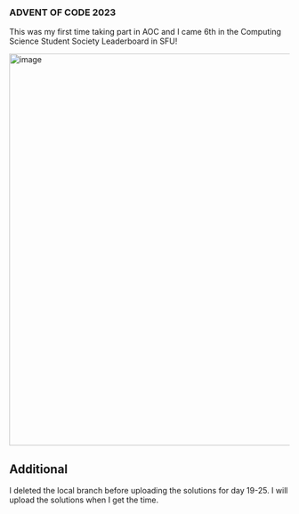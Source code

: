 ### ADVENT OF CODE 2023

This was my first time taking part in AOC and I came 6th in the Computing Science Student Society Leaderboard in SFU!

<img width="704" alt="image" src="https://github.com/Ad1tya-007/advent-of-code-2023/assets/50322978/0624a8c2-a109-4f7a-b44b-1d2b1af8c362">

## Additional

I deleted the local branch before uploading the solutions for day 19-25. I will upload the solutions when I get the time.
